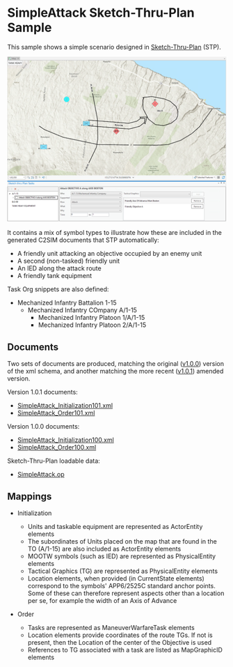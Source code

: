 # SimpleAttack Sketch-Thru-Plan Sample

This sample shows a simple scenario designed in [Sketch-Thru-Plan](http://www.hyssos.com) (STP).

![](ProScreenshot.png)

It contains a mix of symbol types to illustrate how these are included in the generated C2SIM documents that STP automatically:
* A friendly unit attacking an objective occupied by an enemy unit
* A second (non-tasked) friendly unit
* An IED along the attack route
* A friendly tank equipment

Task Org snippets are also defined:

* Mechanized Infantry Battalion 1-15
    * Mechanized Infantry COmpany A/1-15
        * Mechanized Infantry Platoon 1/A/1-15
        * Mechanized Infantry Platoon 2/A/1-15
        

## Documents

Two sets of documents are produced, matching the original ([v1.0.0](https://github.com/hyssostech/OpenC2SIM.github.io/blob/master/Standard/C2SIM/Schemas/C2SIM_SMX_LOX_v1.0.0.xsd)) version of the xml schema, and another matching the more recent ([v1.0.1](https://github.com/hyssostech/OpenC2SIM.github.io/blob/master/Standard/C2SIM/Schemas/C2SIM_SMX_LOX_v1.0.1.xsd)) amended version.

Version 1.0.1 documents:
* [SimpleAttack_Initialization101.xml](./SimpleAttack_Initialization101.xml)
* [SimpleAttack_Order101.xml](./SimpleAttack_Order101.xml)

Version 1.0.0 documents:
* [SimpleAttack_Initialization100.xml](./SimpleAttack_Initialization100.xml)
* [SimpleAttack_Order100.xml](./SimpleAttack_Order100.xml)

Sketch-Thru-Plan loadable data:
* [SimpleAttack.op](./SimpleAttack.op)

## Mappings

* Initialization
    * Units and taskable equipment are represented as ActorEntity elements
    * The subordinates of Units placed on the map that are found in the TO (A/1-15) are also included as ActorEntity elements     
    * MOOTW symbols (such as IED) are represented as PhysicalEntity elements
    * Tactical Graphics (TG) are represented as PhysicalEntity elements
    * Location elements, when provided (in CurrentState elements) correspond to the symbols' APP6/2525C standard anchor points. Some of these can therefore represent aspects other than a location per se, for example the width of an Axis of Advance 
    
* Order
    * Tasks are represented as ManeuverWarfareTask elements
    * Location elements provide coordinates of the route TGs. If not is present, then the Location of the center of the Objective is used
    * References to TG associated with a task are listed as MapGraphicID elements
